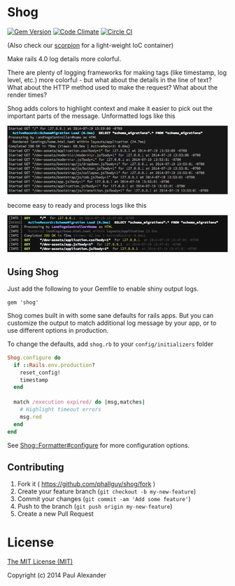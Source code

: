 # Shog

[![Gem Version](https://badge.fury.io/rb/shog.svg)](http://badge.fury.io/rb/shog)
[![Code Climate](https://codeclimate.com/github/phallguy/shog.png)](https://codeclimate.com/github/phallguy/shog)
[![Circle CI](https://circleci.com/gh/phallguy/shog.svg?style=svg)](https://circleci.com/gh/phallguy/shog)

(Also check our [scorpion](http://github.com/phallguy/scorpion) for a light-weight IoC container)

Make rails 4.0 log details more colorful.

There are plenty of logging frameworks for making tags (like timestamp, log
level, etc.) more colorful - but what about the details in the line of text?
What about the HTTP method used to make the request? What about the render
times?

Shog adds colors to highlight context and make it easier to pick out the
important parts of the message. Unformatted logs like this

![Plain Logs](docs/images/plain.png)

become easy to ready and process logs like this

![Shogged Logs](docs/images/shogged.png)

## Using Shog

Just add the following to your Gemfile to enable shiny output logs.

```
gem 'shog'
```

Shog comes built in with some sane defaults for rails apps. But you can
customize the output  to match additional log message by your app, or to use
different options in production.

To change the defaults, add `shog.rb` to your `config/initializers` folder

```ruby
Shog.configure do
  if ::Rails.env.production?
    reset_config!
    timestamp
  end

  match /execution expired/ do |msg,matches|
    # Highlight timeout errors
    msg.red
  end
end
```

See [Shog::Formatter#configure](lib/shog/formatter.rb) for more configuration options.

## Contributing

1. Fork it ( https://github.com/phallguy/shog/fork )
2. Create your feature branch (`git checkout -b my-new-feature`)
3. Commit your changes (`git commit -am 'Add some feature'`)
4. Push to the branch (`git push origin my-new-feature`)
5. Create a new Pull Request


# License

[The MIT License (MIT)](http://opensource.org/licenses/MIT)

Copyright (c) 2014 Paul Alexander
